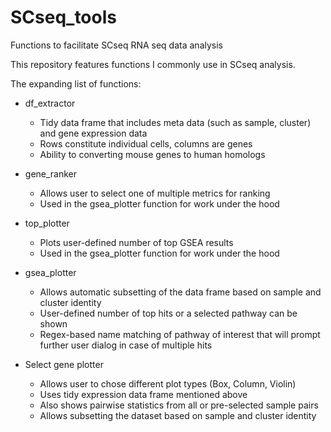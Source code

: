 # SCseq_tools
Functions to facilitate SCseq RNA seq data analysis


This repository features functions I commonly use in SCseq analysis.

The expanding list of functions:

- df_extractor
  - Tidy data frame that includes meta data (such as sample, cluster) and gene expression data
  - Rows constitute individual cells, columns are genes
  - Ability to converting mouse genes to human homologs

- gene_ranker
  - Allows user to select one of multiple metrics for ranking
  - Used in the gsea_plotter function for work under the hood

- top_plotter
  - Plots user-defined number of top GSEA results
  - Used in the gsea_plotter function for work under the hood

- gsea_plotter
  - Allows automatic subsetting of the data frame based on sample and cluster identity
  - User-defined number of top hits or a selected pathway can be shown
  - Regex-based name matching of pathway of interest that will prompt further user dialog in case of multiple hits

- Select gene plotter
  - Allows user to chose different plot types (Box, Column, Violin)
  - Uses tidy expression data frame mentioned above
  - Also shows pairwise statistics from all or pre-selected sample pairs
  - Allows subsetting the dataset based on sample and cluster identity
